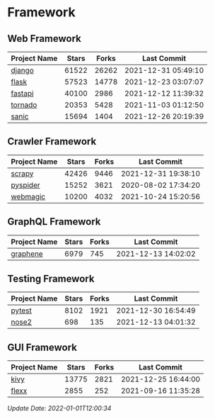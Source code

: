 # Framework

## Web Framework
| Project Name | Stars | Forks | Last Commit |
| ------------ | ----- | ----- | ----------- |
| [django](https://github.com/django/django) | 61522 | 26262 | 2021-12-31 05:49:10 |
| [flask](https://github.com/pallets/flask) | 57523 | 14778 | 2021-12-23 03:07:07 |
| [fastapi](https://github.com/tiangolo/fastapi) | 40100 | 2986 | 2021-12-12 11:39:32 |
| [tornado](https://github.com/tornadoweb/tornado) | 20353 | 5428 | 2021-11-03 01:12:50 |
| [sanic](https://github.com/sanic-org/sanic) | 15694 | 1404 | 2021-12-26 20:19:39 |

## Crawler Framework
| Project Name | Stars | Forks | Last Commit |
| ------------ | ----- | ----- | ----------- |
| [scrapy](https://github.com/scrapy/scrapy) | 42426 | 9446 | 2021-12-31 19:38:10 |
| [pyspider](https://github.com/binux/pyspider) | 15252 | 3621 | 2020-08-02 17:34:20 |
| [webmagic](https://github.com/code4craft/webmagic) | 10200 | 4032 | 2021-10-24 15:20:56 |

## GraphQL Framework
| Project Name | Stars | Forks | Last Commit |
| ------------ | ----- | ----- | ----------- |
| [graphene](https://github.com/graphql-python/graphene) | 6979 | 745 | 2021-12-13 14:02:02 |

## Testing Framework
| Project Name | Stars | Forks | Last Commit |
| ------------ | ----- | ----- | ----------- |
| [pytest](https://github.com/pytest-dev/pytest) | 8102 | 1921 | 2021-12-30 16:54:49 |
| [nose2](https://github.com/nose-devs/nose2) | 698 | 135 | 2021-12-13 04:01:32 |

## GUI Framework
| Project Name | Stars | Forks | Last Commit |
| ------------ | ----- | ----- | ----------- |
| [kivy](https://github.com/kivy/kivy) | 13775 | 2821 | 2021-12-25 16:44:00 |
| [flexx](https://github.com/flexxui/flexx) | 2855 | 252 | 2021-09-16 11:35:28 |

*Update Date: 2022-01-01T12:00:34*